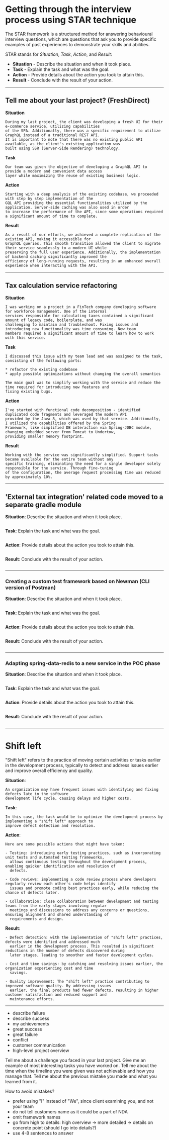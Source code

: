 # Getting through the interview process using STAR technique

The STAR framework is a structured method for answering behavioural interview questions, which are questions that ask
you to provide specific examples of past experiences to demonstrate your skills and abilities.

STAR stands for _Situation_, _Task_, _Action_, and _Result_:

* **Situation** - Describe the situation and when it took place.
* **Task** - Explain the task and what was the goal.
* **Action** - Provide details about the action you took to attain this.
* **Result** - Conclude with the result of your action.

------------------------------------------------------------------------------------------------------------------------

## Tell me about your last project? (FreshDirect)

**Situation**

```text
During my last project, the client was developing a fresh UI for their e-commerce service, utilizing capabilities
of the SPA. Additionally, there was a specific requirement to utilize GraphQL instead of a traditional REST API.
It is important to note that there was no existing public API available, as the client's existing application was
built using SSR (Server-Side Rendering) technology.
```

**Task**

```text
Our team was given the objective of developing a GraphQL API to provide a modern and convenient data access
layer while maximizing the reuse of existing business logic.
```

**Action**

```text
Starting with a deep analysis of the existing codebase, we proceeded with step by step implementation of the
GQL API providing the essential functionalities utilized by the application. Server-side caching was also used in order
to increase the performance of the API, since some operations required a significant amount of time to complete.
```

**Result**

```text
As a result of our efforts, we achieved a complete replication of the existing API, making it accessible for
GraphQL queries. This smooth transition allowed the client to migrate their service seamlessly to a modern UI while
preserving the full user experience. Additionally, the implementation of backend caching significantly improved the
efficiency of long-running requests, resulting in an enhanced overall experience when interacting with the API.
```

------------------------------------------------------------------------------------------------------------------------

## Tax calculation service refactoring

**Situation**

```text
I was working on a project in a FinTech company developing software for workforce management. One of the internal 
services responsible for calculating taxes contained a significant amount of legacy code, boilerplate, and was 
challenging to maintain and troubleshoot. Fixing issues and introducing new functionality was time consuming. New team 
members required a significant amount of time to learn how to work with this service.
```

**Task**

```text
I discussed this issue with my team lead and was assigned to the task, consisting of the following parts:

* refactor the existing codebase
* apply possible optimizations without changing the overall semantics

The main goal was to simplify working with the service and reduce the time required for introducing new features and 
fixing existing bugs.
```

**Action**

```text
I've started with functional code decomposition - identified duplicated code fragments and leveraged the modern API
provided by the Java 8, which was used by that service. Additionally, I utilized the capabilities offered by the Spring 
Framework, like simplified DB interaction via Spring-JDBC module, changing embedded server from Tomcat to Undertow,
providing smaller memory footprint.
```

**Result**

```text
Working with the service was significantly simplified. Support tasks became available for the entire team without any 
specific training, eliminating the need for a single developer solely responsible for the service. Through fine-tuning
of the configuration, the average request processing time was reduced by approximately 10%.
```

------------------------------------------------------------------------------------------------------------------------

## 'External tax integration' related code moved to a separate gradle module

**Situation**: Describe the situation and when it took place.

```

```

**Task**: Explain the task and what was the goal.

```

```

**Action**: Provide details about the action you took to attain this.

```

```

**Result**: Conclude with the result of your action.

```

```

------------------------------------------------------------------------------------------------------------------------

### Creating a custom test framework based on Newman (CLI version of Postman)

**Situation**: Describe the situation and when it took place.

```

```

**Task**: Explain the task and what was the goal.

```

```

**Action**: Provide details about the action you took to attain this.

```

```

**Result**: Conclude with the result of your action.

```

```

------------------------------------------------------------------------------------------------------------------------

### Adapting spring-data-redis to a new service in the POC phase

**Situation**: Describe the situation and when it took place.

```

```

**Task**: Explain the task and what was the goal.

```

```

**Action**: Provide details about the action you took to attain this.

```

```

**Result**: Conclude with the result of your action.

```

```

------------------------------------------------------------------------------------------------------------------------

# Shift left

"Shift left" refers to the practice of moving certain activities or tasks earlier in the development process, typically
to detect and address issues earlier and improve overall efficiency and quality.

**Situation**:

```text
An organization may have frequent issues with identifying and fixing defects late in the software
development life cycle, causing delays and higher costs.
```

**Task**:

```text
In this case, the task would be to optimize the development process by implementing a "shift left" approach to
improve defect detection and resolution.
```

**Action**:

```text
Here are some possible actions that might have taken:

- Testing: introducing early testing practices, such as incorporating unit tests and automated testing frameworks,
  allows continuous testing throughout the development process, enabling quicker identification and resolution of
  defects.

- Code reviews: implementing a code review process where developers regularly review each other's code helps identify
  issues and promote coding best practices early, while reducing the chance of defects later.

- Collaboration: close collaboration between development and testing teams from the early stages involving regular
  meetings and discussions to address any concerns or questions, ensuring alignment and shared understanding of
  requirements and design.
```

**Result**:

```text
- Defect detection: with the implementation of "shift left" practices, defects were identified and addressed much
  earlier in the development process. This resulted in significant reductions in the number of defects discovered during
  later stages, leading to smoother and faster development cycles.

- Cost and time savings: by catching and resolving issues earlier, the organization experiencing cost and time
  savings.

- Quality improvement: The "shift left" practice contributing to improved software quality. By addressing issues
  earlier, the final products had fewer defects, resulting in higher customer satisfaction and reduced support and
  maintenance efforts.
```

------------------------------------------------------------------------------------------------------------------------

* describe failure
* describe success
* my achievements
* great success
* great failure
* conflict
* customer communication
* high-level project overview

Tell me about a challenge you faced in your last project.
Give me an example of most interesting tasks you have worked on.
Tell me about the time when the timeline you were given was not achievable and how you manage that.
Tell me about the previous mistake you made and what you learned from it.

How to avoid mistakes?

* prefer using "I" instead of "We", since client examining you, and not your team
* do not tell customers name as it could be a part of NDA
* omit framework names
* go from high to details: high overview -> more detailed -> details on concrete point (should I go into details?)
* use 4-8 sentences to answer
